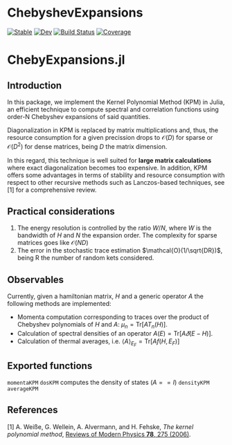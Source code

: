 # ChebyshevExpansions

[![Stable](https://img.shields.io/badge/docs-stable-blue.svg)](https://fernandopenaranda.github.io/ChebyshevExpansions.jl/stable)
[![Dev](https://img.shields.io/badge/docs-dev-blue.svg)](https://fernandopenaranda.github.io/ChebyshevExpansions.jl/dev)
[![Build Status](https://github.com/fernandopenaranda/ChebyshevExpansions.jl/actions/workflows/CI.yml/badge.svg?branch=main)](https://github.com/fernandopenaranda/ChebyshevExpansions.jl/actions/workflows/CI.yml?query=branch%3Amain)
[![Coverage](https://codecov.io/gh/fernandopenaranda/ChebyshevExpansions.jl/branch/main/graph/badge.svg)](https://codecov.io/gh/fernandopenaranda/ChebyshevExpansions.jl)


# ChebyExpansions.jl
## Introduction
In this package, we implement the Kernel Polynomial Method (KPM) in Julia, an efficient technique to compute spectral and correlation functions using order-N Chebyshev expansions of said quantities. 

Diagonalization in KPM is replaced by matrix multiplications and, thus, the resource consumption for a given precission drops to $\mathcal{O}(D)$ for sparse or $\mathcal{O}(D^2)$ for dense matrices, being $D$ the matrix dimension. 

In this regard, this technique is well suited for **large matrix calculations** where exact diagonalization becomes too expensive. In addition, KPM offers some advantages in terms of stability and resource consumption with respect to other recursive methods such as Lanczos-based techniques, see [1] for a comprehensive review. 

## Practical considerations

1. The energy resolution is controlled by the ratio $W/N$, where $W$ is the bandwidth of $H$ and $N$ the expansion order. The complexity for sparse matrices goes like $\mathcal O(ND)$
2. The error in the stochastic trace estimation $\mathcal{O}(1/\sqrt{DR})$, being R the number of random kets considered.


## Observables 

Currently, given a hamiltonian matrix, $H$ and a generic operator $A$ the following methods are implemented:

* Momenta computation corresponding to traces over the product of Chebyshev polynomials of $H$ and $A$: $\mu_n = \text{Tr}[A T_n(H)]$.
* Calculation of spectral densities of an operator $A(E) = \text{Tr} [A 𝛿(E-H)]$.
* Calculation of thermal averages, i.e. $\langle A\rangle _{E_F} = \text{Tr} [A f(H,E_F)]$

## Exported functions
`momentaKPM`
`dosKPM` computes the density of states $(A == I)$
`densityKPM` 
`averageKPM` 
## References  
    
[1] A. Weiße, G. Wellein, A. Alvermann, and H. Fehske, *The
kernel polynomial method*, [Reviews of Modern Physics **78**, 275 (2006)](https://journals.aps.org/rmp/abstract/10.1103/RevModPhys.78.275).